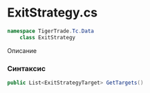 
# ExitStrategy.cs
```csharp
namespace TigerTrade.Tc.Data  
    class ExitStrategy
```

Описание

### Синтаксис
```csharp
public List<ExitStrategyTarget> GetTargets()
```


                    
                    